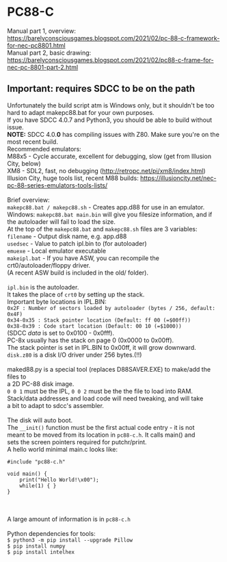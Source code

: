 # PC88-C
Manual part 1, overview: https://barelyconsciousgames.blogspot.com/2021/02/pc-88-c-framework-for-nec-pc8801.html <br> 
Manual part 2, basic drawing: https://barelyconsciousgames.blogspot.com/2021/02/pc88-c-frame-for-nec-pc-8801-part-2.html <br> 

## Important: requires SDCC to be on the path<br>
Unfortunately the build script atm is Windows only, but it shouldn't be too hard to adapt makepc88.bat for your own purposes.<br>
If you have SDCC 4.0.7 and Python3, you should be able to build without issue.<br>
<b>NOTE:</b> SDCC 4.0.<b>0</b> has compiling issues with Z80. Make sure you're on the most recent build.<br>
Recommended emulators:<br>
M88x5 - Cycle accurate, excellent for debugging, slow (get from Illusion City, below)<br>
XM8 - SDL2, fast, no debugging (http://retropc.net/pi/xm8/index.html) <br> 
Illusion City, huge tools list, recent M88 builds: https://illusioncity.net/nec-pc-88-series-emulators-tools-lists/ <br>
<br>
Brief overview:<br>
`makepc88.bat / makepc88.sh` - Creates app.d88 for use in an emulator.<br>
Windows: `makepc88.bat main.bin` will give you filesize information, and if the autoloader will fail to load the size.<br>
At the top of the `makepc88.bat` and `makepc88.sh` files are 3 variables:<br>
`filename` - Output disk name, e.g. app.d88<br>
`usedsec` - Value to patch ipl.bin to (for autoloader)<br>
`emuexe` - Local emulator executable<br>
`makeipl.bat` - If you have ASW, you can recompile the crt0/autoloader/floppy driver.<br>
(A recent ASW build is included in the old/ folder).<br>
<br>
`ipl.bin` is the autoloader.<br>
It takes the place of `crt0` by setting up the stack.<br>
Important byte locations in IPL.BIN:<br>
`0x2F : Number of sectors loaded by autoloader (bytes / 256, default: 0x4F)`<br>
`0x34-0x35 : Stack pointer location (Default: ff 00 (=$00ff))`<br>
`0x38-0x39 : Code start location (Default: 00 10 (=$1000))`<br>
(SDCC _data_ is set to 0x0100 - 0x0fff).<br>
PC-8x usually has the stack on page 0 (0x0000 to 0x00ff).<br>
The stack pointer is set in IPL.BIN to 0x00ff, it will grow downward.<br>
`disk.z80` is a disk I/O driver under 256 bytes.(!!)<br>
<br>
maked88.py is a special tool (replaces D88SAVER.EXE) to make/add the files to<br>
a 2D PC-88 disk image.<br>
`0 0 1` must be the IPL, `0 0 2` must be the the file to load into RAM.<br>
Stack/data addresses and load code will need tweaking, and will take<br>
a bit to adapt to sdcc's assembler.<br>
<br>
The disk will auto boot.<br>
The `__init()` function must be the first actual code entry - it is not<br>
meant to be moved from its location in `pc88-c.h`. It calls main() and<br>
sets the screen pointers required for putchr/print.<br>
A hello world minimal main.c looks like:<br>
```
#include "pc88-c.h"

void main() { 
    print("Hello World!\x00");
    while(1) { }
}
```
<br><br>
A large amount of information is in `pc88-c.h`
<br>
<br>
Python dependencies for tools:<br>
`$ python3 -m pip install --upgrade Pillow`<br>
`$ pip install numpy`<br>
`$ pip install intelhex`<br>
